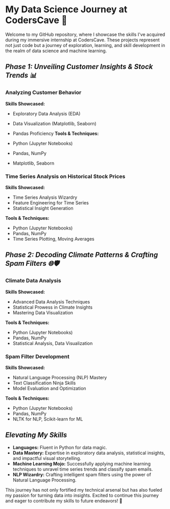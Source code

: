 # **My Data Science Journey at CodersCave 🚀**
Welcome to my GitHub repository, where I showcase the skills I've acquired during my immersive internship at CodersCave. These projects represent not just code but a journey of exploration, learning, and skill development in the realm of data science and machine learning.

## ***Phase 1: Unveiling Customer Insights & Stock Trends 📊***

### **Analyzing Customer Behavior**
**Skills Showcased:**

- Exploratory Data Analysis (EDA)
- Data Visualization (Matplotlib, Seaborn)
- Pandas Proficiency
**Tools & Techniques:**

- Python (Jupyter Notebooks)
- Pandas, NumPy
- Matplotlib, Seaborn

### **Time Series Analysis on Historical Stock Prices**
**Skills Showcased:**

- Time Series Analysis Wizardry
- Feature Engineering for Time Series
- Statistical Insight Generation

**Tools & Techniques:**

- Python (Jupyter Notebooks)
- Pandas, NumPy
- Time Series Plotting, Moving Averages

## ***Phase 2: Decoding Climate Patterns & Crafting Spam Filters 🌐🛡️***

### **Climate Data Analysis**
**Skills Showcased:**

- Advanced Data Analysis Techniques
- Statistical Prowess in Climate Insights
- Mastering Data Visualization

**Tools & Techniques:**

- Python (Jupyter Notebooks)
- Pandas, NumPy
- Statistical Analysis, Data Visualization

### **Spam Filter Development**
**Skills Showcased:**

- Natural Language Processing (NLP) Mastery
- Text Classification Ninja Skills
- Model Evaluation and Optimization

**Tools & Techniques:**

- Python (Jupyter Notebooks)
- Pandas, NumPy
- NLTK for NLP, Scikit-learn for ML


## ***Elevating My Skills***

- **Languages:** Fluent in Python for data magic.
- **Data Mastery:** Expertise in exploratory data analysis, statistical insights, and impactful visual storytelling.
- **Machine Learning Mojo:** Successfully applying machine learning techniques to unravel time series trends and classify spam emails.
- **NLP Wizardry:** Crafting intelligent spam filters using the power of Natural Language Processing.

This journey has not only fortified my technical arsenal but has also fueled my passion for turning data into insights. Excited to continue this journey and eager to contribute my skills to future endeavors! 🌟
